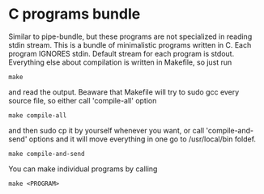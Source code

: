 # C programs bundle
Similar to pipe-bundle, but these programs are not specialized in reading stdin stream.
This is a bundle of minimalistic programs written in C.
Each program IGNORES stdin.
Default stream for each program is stdout.
Everything else about compilation is written in Makefile, so just run
```
make
```
and read the output.
Beaware that Makefile will try to sudo gcc every source file, so either call 'compile-all' option
```
make compile-all
```
and then sudo cp it by yourself whenever you want, or call 'compile-and-send' options and it will move everything in one go to /usr/local/bin foldef.
```
make compile-and-send
```
You can make individual programs by calling
```
make <PROGRAM>
```
